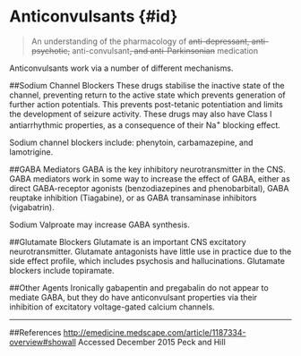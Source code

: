 # Anticonvulsants {#id}
> An understanding of the pharmacology of ~~anti-depressant, anti-psychotic,~~ anti-convulsant~~, and anti-Parkinsonian~~ medication

Anticonvulsants work via a number of different mechanisms.

##Sodium Channel Blockers
These drugs stabilise the inactive state of the channel, preventing return to the active state which prevents generation of further action potentials. This prevents post-tetanic potentiation and limits the development of seizure activity. These drugs may also have Class I antiarrhythmic properties, as a consequence of their Na<sup>+</sup> blocking effect.

Sodium channel blockers include: phenytoin, carbamazepine, and lamotrigine.

##GABA Mediators
GABA is the key inhibitory neurotransmitter in the CNS. GABA mediators work in some way to increase the effect of GABA, either as direct GABA-receptor agonists (benzodiazepines and phenobarbital), GABA reuptake inhibition (Tiagabine), or as GABA transaminase inhibitors (vigabatrin).

Sodium Valproate may increase GABA synthesis.

##Glutamate Blockers
Glutamate is an important CNS excitatory neurotransmitter. Glutamate antagonists have little use in practice due to the side effect profile, which includes psychosis and hallucinations. Glutamate blockers include topiramate.

##Other Agents
Ironically gabapentin and pregabalin do not appear to mediate GABA, but they do have anticonvulsant properties via their inhibition of excitatory voltage-gated calcium channels.


---
##References
http://emedicine.medscape.com/article/1187334-overview#showall
Accessed December 2015
Peck and Hill